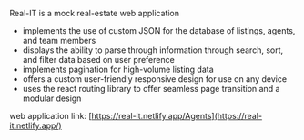 Real-IT is a mock real-estate web application 

* implements the use of custom JSON for the database of listings, agents, and team members
* displays the ability to parse through information through search, sort, and filter data based on user preference
* implements pagination for high-volume listing data
* offers a custom user-friendly responsive design for use on any device
* uses the react routing library to offer seamless page transition and a modular design

web application link: [https://real-it.netlify.app/Agents](https://real-it.netlify.app/)

